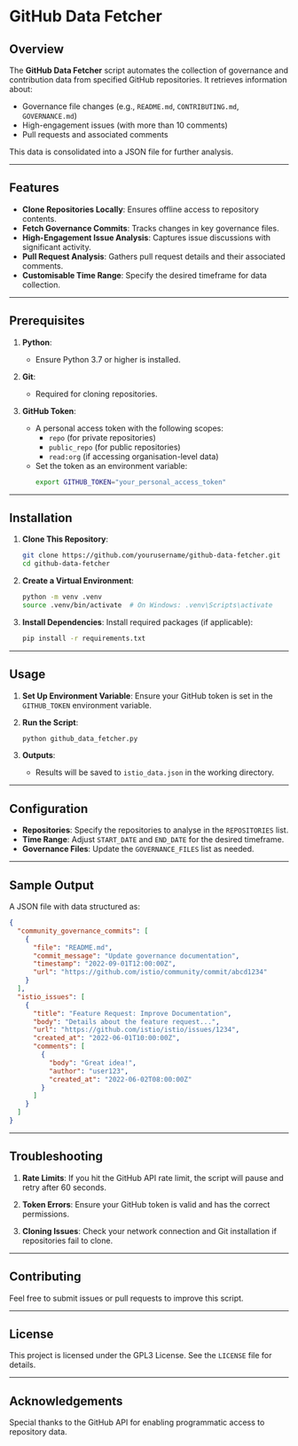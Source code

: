 # GitHub Data Fetcher

## Overview
The **GitHub Data Fetcher** script automates the collection of governance and contribution data from specified GitHub repositories. It retrieves information about:

- Governance file changes (e.g., `README.md`, `CONTRIBUTING.md`, `GOVERNANCE.md`)
- High-engagement issues (with more than 10 comments)
- Pull requests and associated comments

This data is consolidated into a JSON file for further analysis.

---

## Features
- **Clone Repositories Locally**: Ensures offline access to repository contents.
- **Fetch Governance Commits**: Tracks changes in key governance files.
- **High-Engagement Issue Analysis**: Captures issue discussions with significant activity.
- **Pull Request Analysis**: Gathers pull request details and their associated comments.
- **Customisable Time Range**: Specify the desired timeframe for data collection.

---

## Prerequisites

1. **Python**:
   - Ensure Python 3.7 or higher is installed.

2. **Git**:
   - Required for cloning repositories.

3. **GitHub Token**:
   - A personal access token with the following scopes:
     - `repo` (for private repositories)
     - `public_repo` (for public repositories)
     - `read:org` (if accessing organisation-level data)
   - Set the token as an environment variable:
     ```bash
     export GITHUB_TOKEN="your_personal_access_token"
     ```

---

## Installation

1. **Clone This Repository**:
   ```bash
   git clone https://github.com/yourusername/github-data-fetcher.git
   cd github-data-fetcher
   ```

2. **Create a Virtual Environment**:
   ```bash
   python -m venv .venv
   source .venv/bin/activate  # On Windows: .venv\Scripts\activate
   ```

3. **Install Dependencies**:
   Install required packages (if applicable):
   ```bash
   pip install -r requirements.txt
   ```

---

## Usage

1. **Set Up Environment Variable**:
   Ensure your GitHub token is set in the `GITHUB_TOKEN` environment variable.

2. **Run the Script**:
   ```bash
   python github_data_fetcher.py
   ```

3. **Outputs**:
   - Results will be saved to `istio_data.json` in the working directory.

---

## Configuration

- **Repositories**: Specify the repositories to analyse in the `REPOSITORIES` list.
- **Time Range**: Adjust `START_DATE` and `END_DATE` for the desired timeframe.
- **Governance Files**: Update the `GOVERNANCE_FILES` list as needed.

---

## Sample Output
A JSON file with data structured as:
```json
{
  "community_governance_commits": [
    {
      "file": "README.md",
      "commit_message": "Update governance documentation",
      "timestamp": "2022-09-01T12:00:00Z",
      "url": "https://github.com/istio/community/commit/abcd1234"
    }
  ],
  "istio_issues": [
    {
      "title": "Feature Request: Improve Documentation",
      "body": "Details about the feature request...",
      "url": "https://github.com/istio/istio/issues/1234",
      "created_at": "2022-06-01T10:00:00Z",
      "comments": [
        {
          "body": "Great idea!",
          "author": "user123",
          "created_at": "2022-06-02T08:00:00Z"
        }
      ]
    }
  ]
}
```

---

## Troubleshooting

1. **Rate Limits**:
   If you hit the GitHub API rate limit, the script will pause and retry after 60 seconds.

2. **Token Errors**:
   Ensure your GitHub token is valid and has the correct permissions.

3. **Cloning Issues**:
   Check your network connection and Git installation if repositories fail to clone.

---

## Contributing
Feel free to submit issues or pull requests to improve this script.

---

## License
This project is licensed under the GPL3 License. See the `LICENSE` file for details.

---

## Acknowledgements
Special thanks to the GitHub API for enabling programmatic access to repository data.
